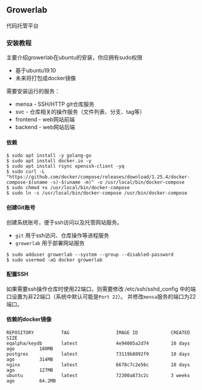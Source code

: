 ## Growerlab 

代码托管平台

### 安装教程

主要介绍growerlab在ubuntu的安装，你应拥有sudo权限

- 基于ubuntu19.10
- 未来将打包成docker镜像

需要安装运行的服务：

- mensa - SSH/HTTP git仓库服务
- svc - 仓库相关的操作服务（文件列表、分支、tag等）
- frontend - web网站前端
- backend - web网站后端

#### 依赖

```shell
$ sudo apt install -y golang-go
$ sudo apt install docker.io -y
$ sudo apt install rsync openssh-client -yq
$ sudo curl -L "https://github.com/docker/compose/releases/download/1.25.4/docker-compose-$(uname -s)-$(uname -m)" -o /usr/local/bin/docker-compose
$ sudo chmod +x /usr/local/bin/docker-compose
$ sudo ln -s /usr/local/bin/docker-compose /usr/bin/docker-compose
```

#### 创建Git账号

创建系统账号，便于ssh访问以及托管网站服务。
- `git` 用于ssh访问、仓库操作等进程服务
- `growerlab` 用于部署网站服务

```shell
$ sudo adduser growerlab --system --group --disabled-password
$ sudo usermod -aG docker growerlab
```

#### 配置SSH

如果需要ssh操作仓库时使用22端口，则需要修改 /etc/ssh/sshd_config 中的端口设置为非22端口（系统中默认可能是`Port 22`）。
并修改`mensa`服务的端口为22端口。


#### 依赖的docker镜像

```
REPOSITORY          TAG                 IMAGE ID            CREATED             SIZE
eqalpha/keydb       latest              4e94005a2d74        10 days ago         180MB
postgres            latest              73119b8892f9        10 days ago         314MB
nginx               latest              6678c7c2e56c        10 days ago         127MB
ubuntu              latest              72300a873c2c        3 weeks ago         64.2MB
```
